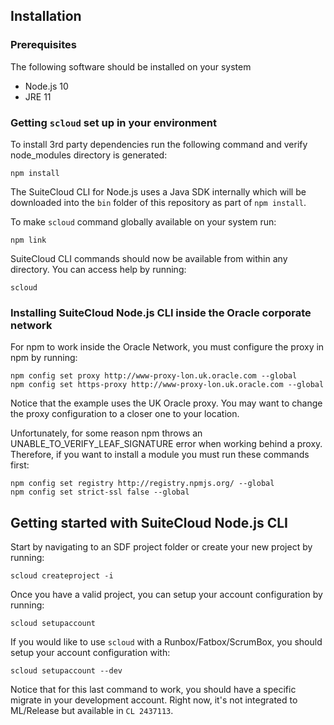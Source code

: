 ## Installation
### Prerequisites
The following software should be installed on your system
- Node.js 10
- JRE 11

### Getting `scloud` set up in your environment
To install 3rd party dependencies run the following command and verify node_modules directory is generated:
```
npm install
```
The SuiteCloud CLI for Node.js uses a Java SDK internally which will be downloaded into the `bin` folder of this repository as part of `npm install`.

To make `scloud` command globally available on your system run:
```
npm link
```

SuiteCloud CLI commands should now be available from within any directory. You can access help by running:
```
scloud
```

### Installing SuiteCloud Node.js CLI inside the Oracle corporate network
For npm to work inside the Oracle Network, you must configure the proxy in npm by running:
```
npm config set proxy http://www-proxy-lon.uk.oracle.com --global
npm config set https-proxy http://www-proxy-lon.uk.oracle.com --global
```
Notice that the example uses the UK Oracle proxy. You may want to change the proxy configuration to a closer one to your location.

Unfortunately, for some reason npm throws an UNABLE_TO_VERIFY_LEAF_SIGNATURE error when working behind a proxy. Therefore, if you want to install a module you must run these commands first:
```
npm config set registry http://registry.npmjs.org/ --global
npm config set strict-ssl false --global
```
## Getting started with SuiteCloud Node.js CLI
Start by navigating to an SDF project folder or create your new project by running:
```
scloud createproject -i
```
Once you have a valid project, you can setup your account configuration by running:
```
scloud setupaccount
```
If you would like to use `scloud` with a Runbox/Fatbox/ScrumBox, you should setup your account configuration with:
```
scloud setupaccount --dev
```
Notice that for this last command to work, you should have a specific migrate in your development account. Right now, it's not integrated to ML/Release but available in `CL 2437113`.
